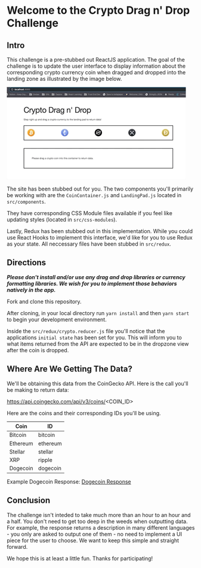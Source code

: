 # Welcome to the Crypto Drag n' Drop Challenge

## Intro

This challenge is a pre-stubbed out ReactJS application. The goal of the challenge is to update the user interface to display information about the corresponding crypto currency coin when dragged and dropped into the landing zone as illustrated by the image below.

![Challenge example](./challenge.gif)

The site has been stubbed out for you. The two components you'll primarily be working with are the `CoinContainer.js` and `LandingPad.js` located in `src/components`.

They have corresponding CSS Module files available if you feel like updating styles (located in `src/css-modules`).

Lastly, Redux has been stubbed out in this implementation. While you could use React Hooks to implement this interface, we'd like for you to use Redux as your state. All neccessary files have been stubbed in `src/redux`.

## Directions

**_Please don't install and/or use any drag and drop libraries or currency formatting libraries. We wish for you to implement those behaviors natively in the app._**

Fork and clone this repository.

After cloning, in your local directory run `yarn install` and then `yarn start` to begin your development environment.

Inside the `src/redux/crypto.reducer.js` file you'll notice that the applications `initial state` has been set for you. This will inform you to what items returned from the API are expected to be in the dropzone view after the coin is dropped.

## Where Are We Getting The Data?

We'll be obtaining this data from the CoinGecko API. Here is the call you'll be making to return data:

https://api.coingecko.com/api/v3/coins/<COIN_ID>

Here are the coins and their corresponding IDs you'll be using.

| Coin     | ID       |
| -------- | -------- |
| Bitcoin  | bitcoin  |
| Ethereum | ethereum |
| Stellar  | stellar  |
| XRP      | ripple   |
| Dogecoin | dogecoin |

Example Dogecoin Response: [Dogecoin Response](https://api.coingecko.com/api/v3/coins/dogecoin)

## Conclusion

The challenge isn't inteded to take much more than an hour to an hour and a half. You don't need to get too deep in the weeds when outputting data. For example, the response returns a description in many different languages - you only are asked to output one of them - no need to implement a UI piece for the user to choose. We want to keep this simple and straight forward.

We hope this is at least a little fun. Thanks for participating!

